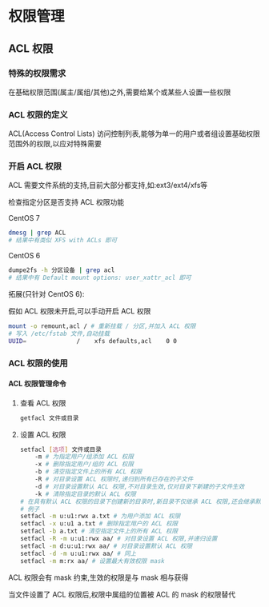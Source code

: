 # 权限管理

## ACL 权限

### 特殊的权限需求

在基础权限范围(属主/属组/其他)之外,需要给某个或某些人设置一些权限

### ACL 权限的定义

ACL(Access Control Lists) 访问控制列表,能够为单一的用户或者组设置基础权限范围外的权限,以应对特殊需要

### 开启 ACL 权限

ACL 需要文件系统的支持,目前大部分都支持,如:ext3/ext4/xfs等

检查指定分区是否支持 ACL 权限功能

CentOS 7

```bash
dmesg | grep ACL
# 结果中有类似 XFS with ACLs 即可
```

CentOS 6

```bash
dumpe2fs -h 分区设备 | grep acl
# 结果中有 Default mount options: user_xattr_acl 即可
```

拓展(只针对 CentOS 6):

假如 ACL 权限未开启,可以手动开启 ACL 权限

```bash
mount -o remount,acl / # 重新挂载 / 分区,并加入 ACL 权限
# 写入 /etc/fstab 文件,自动挂载
UUID=              /	xfs	defaults,acl	0 0
```

### ACL 权限的使用

#### ACL 权限管理命令

1. 查看 ACL 权限

    ```bash
    getfacl 文件或目录
    ```

2. 设置 ACL 权限

    ```bash
    setfacl [选项] 文件或目录
    	-m # 为指定用户/组添加 ACL 权限
    	-x # 删除指定用户/组的 ACL 权限
    	-b # 清空指定文件上的所有 ACL 权限
    	-R # 对目录设置 ACL 权限时,递归到所有已存在的子文件
    	-d # 对目录设置默认 ACL 权限,不对目录生效,仅对目录下新建的子文件生效
    	-k # 清除指定目录的默认 ACL 权限
    # 在具有默认 ACL 权限的目录下创建新的目录时,新目录不仅继承 ACL 权限,还会继承默认权限
    # 例子
    setfacl -m u:u1:rwx a.txt # 为用户添加 ACL 权限
    setfacl -x u:u1 a.txt # 删除指定用户的 ACL 权限
    setfacl -b a.txt # 清空指定文件上的所有 ACL 权限
    setfacl -R -m u:u1:rwx aa/ # 对目录设置 ACL 权限,并递归设置
    setfacl -m d:u:u1:rwx aa/ # 对目录设置默认 ACL 权限
    setfacl -d -m u:u1:rwx aa/ # 同上
    setfacl -m m:rx aa/ # 设置最大有效权限 mask
    ```

ACL 权限会有 mask 约束,生效的权限是与 mask 相与获得

当文件设置了 ACL 权限后,权限中属组的位置被 ACL 的 mask 的权限替代

